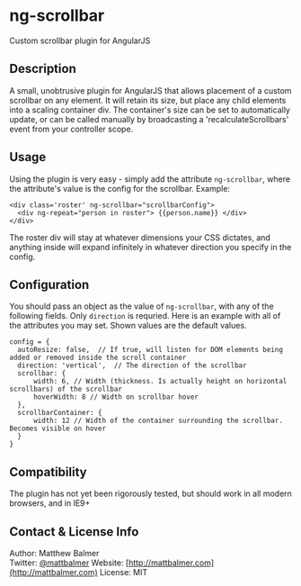 ng-scrollbar
============

Custom scrollbar plugin for AngularJS

## Description

A small, unobtrusive plugin for AngularJS that allows placement of a custom scrollbar on any element. It will retain its size, but place any child elements into a scaling container div. The container's size can be set to automatically update, or can be called manually by broadcasting a 'recalculateScrollbars' event from your controller scope.

## Usage

Using the plugin is very easy - simply add the attribute `ng-scrollbar`, where the attribute's value is the config for the scrollbar. Example:

    <div class='roster' ng-scrollbar="scrollbarConfig">
      <div ng-repeat="person in roster"> {{person.name}} </div>
    </div>
  
The roster div will stay at whatever dimensions your CSS dictates, and anything inside will expand infinitely in whatever direction you specify in the config.

## Configuration

You should pass an object as the value of `ng-scrollbar`, with any of the following fields. Only `direction` is requried. Here is an example with all of the attributes you may set. Shown values are the default values.

    config = {
      autoResize: false,  // If true, will listen for DOM elements being added or removed inside the scroll container
      direction: 'vertical',  // The direction of the scrollbar
      scrollbar: {  
          width: 6, // Width (thickness. Is actually height on horizontal scrollbars) of the scrollbar
          hoverWidth: 8 // Width on scrollbar hover
      },
      scrollbarContainer: {
          width: 12 // Width of the container surrounding the scrollbar. Becomes visible on hover
      }
    }
    
## Compatibility

The plugin has not yet been rigorously tested, but should work in all modern browsers, and in IE9+
    
## Contact & License Info

Author: Matthew Balmer  
Twitter: [@mattbalmer](http://twitter.com/mattbalmer)
Website: [http://mattbalmer.com](http://mattbalmer.com)
License: MIT
